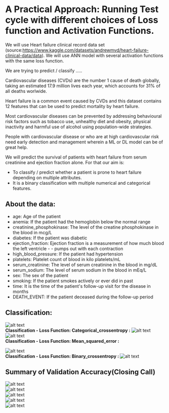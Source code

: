 # A Practical Approach: Running Test cycle with different choices of Loss function and Activation Functions.

We will use Heart failure clinical record data set (source:https://www.kaggle.com/datasets/andrewmvd/heart-failure-clinical-data/data). We will use ANN model with several activation functions with the same loss function.

We are trying to predict / classify …..  

Cardiovascular diseases (CVDs) are the number 1 cause of death globally, taking an estimated 17.9 million lives each year, which accounts for 31% of all deaths worlwide.

Heart failure is a common event caused by CVDs and this dataset contains 12 features that can be used to predict mortality by heart failure.

Most cardiovascular diseases can be prevented by addressing behavioural risk factors such as tobacco use, unhealthy diet and obesity, physical inactivity and harmful use of alcohol using population-wide strategies.

People with cardiovascular disease or who are at high cardiovascular risk need early detection and management wherein a ML or DL model can be of great help.

We will predict the survival of patients with heart failure from serum creatinine and ejection fraction alone. For that our aim is:

- To classify / predict whether a patient is prone to heart failure depending on multiple attributes.
- It is a binary classification with multiple numerical and categorical features.

## About the data:
- age: Age of the patient
- anemia: If the patient had the hemoglobin below the normal range
- creatinine_phosphokinase: The level of the creatine phosphokinase in the blood in mcg/L
- diabetes: If the patient was diabetic
- ejection_fraction: Ejection fraction is a measurement of how much blood the left ventricle - - pumps out with each contraction
- high_blood_pressure: If the patient had hypertension
- platelets: Platelet count of blood in kilo platelets/mL
- serum_creatinine: The level of serum creatinine in the blood in mg/dL
- serum_sodium: The level of serum sodium in the blood in mEq/L
- sex: The sex of the patient
- smoking: If the patient smokes actively or ever did in past
- time: It is the time of the patient's follow-up visit for the disease in months
- DEATH_EVENT: If the patient deceased during the follow-up period

## Classification:
![alt text](media/tb4.PNG)</br>
<b>Classification - Loss Function: Categorical_crossentropy : </b>
![alt text](media/image2.png)</br>
![alt text](media/tb5.PNG)</br>
<b>Classification - Loss Function: Mean_squared_error :</b>

![alt text](media/tb6.PNG)</br>
<b>Classification - Loss Function: Binary_crossentropy : </b>
![alt text](media/image4.png)</br>


## Summary of Validation Accuracy(Closing Call)
![alt text](media/tb1.PNG)</br>
![alt text](media/tb2.PNG)</br>
![alt text](media/image10.png)</br>
![alt text](media/tb3.PNG)</br>
![alt text](media/image9.png)</br></br>



